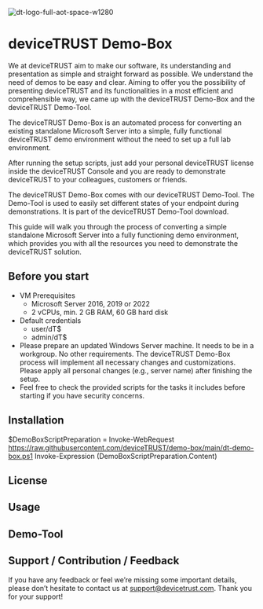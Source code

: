 ![dt-logo-full-aot-space-w1280](https://user-images.githubusercontent.com/83282694/116271495-5219b100-a780-11eb-9e1a-f929d2e3cbdc.png)

# deviceTRUST Demo-Box

We at deviceTRUST aim to make our software, its understanding and presentation as simple and straight forward as possible. We understand the need of demos to be easy and clear. Aiming to offer you the possibility of presenting deviceTRUST and its functionalities in a most efficient and comprehensible way, we came up with the deviceTRUST Demo-Box and the deviceTRUST Demo-Tool.

The deviceTRUST Demo-Box is an automated process for converting an existing standalone Microsoft Server into a simple, fully functional deviceTRUST demo environment without the need to set up a full lab environment.

After running the setup scripts, just add your personal deviceTRUST license inside the deviceTRUST Console and you are ready to demonstrate deviceTRUST to your colleagues, customers or friends.

The deviceTRUST Demo-Box comes with our deviceTRUST Demo-Tool. The Demo-Tool is used to easily set different states of your endpoint during demonstrations. It is part of the deviceTRUST Demo-Tool download.

This guide will walk you through the process of converting a simple standalone Microsoft Server into a fully functioning demo environment, which provides you with all the resources you need to demonstrate the deviceTRUST solution.

## Before you start

- VM Prerequisites
    - Microsoft Server 2016, 2019 or 2022 
    - 2 vCPUs, min. 2 GB RAM, 60 GB hard disk
- Default credentials
    - user/dT$
    - admin/dT$
- Please prepare an updated Windows Server machine. It needs to be in a workgroup. No other requirements. The deviceTRUST Demo-Box process will implement all necessary changes and customizations. Please apply all personal changes (e.g., server name) after finishing the setup.
- Feel free to check the provided scripts for the tasks it includes before starting if you have security concerns.

## Installation

$DemoBoxScriptPreparation = Invoke-WebRequest https://raw.githubusercontent.com/deviceTRUST/demo-box/main/dt-demo-box.ps1
Invoke-Expression $($DemoBoxScriptPreparation.Content)

## License

## Usage

## Demo-Tool

## Support / Contribution / Feedback
If you have any feedback or feel we’re missing some important details, please don’t hesitate to contact us at support@devicetrust.com. Thank you for your support!
